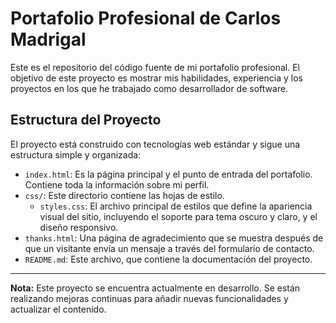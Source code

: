 # Portafolio Profesional de Carlos Madrigal

Este es el repositorio del código fuente de mi portafolio profesional. El objetivo de este proyecto es mostrar mis habilidades, experiencia y los proyectos en los que he trabajado como desarrollador de software.

## Estructura del Proyecto

El proyecto está construido con tecnologías web estándar y sigue una estructura simple y organizada:

-   `index.html`: Es la página principal y el punto de entrada del portafolio. Contiene toda la información sobre mi perfil.
-   `css/`: Este directorio contiene las hojas de estilo.
    -   `styles.css`: El archivo principal de estilos que define la apariencia visual del sitio, incluyendo el soporte para tema oscuro y claro, y el diseño responsivo.
-   `thanks.html`: Una página de agradecimiento que se muestra después de que un visitante envía un mensaje a través del formulario de contacto.
-   `README.md`: Este archivo, que contiene la documentación del proyecto.

---

**Nota:** Este proyecto se encuentra actualmente en desarrollo. Se están realizando mejoras continuas para añadir nuevas funcionalidades y actualizar el contenido.
